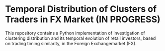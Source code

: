 # Temporal Distribution of Clusters of Traders in FX Market (IN PROGRESS)
This repository contains a Python implementation of   investigation of  clustering distribution and its temporal evolution of retail investors, based on trading timing similarity, in the Foreign Exchangemarket (FX). 
